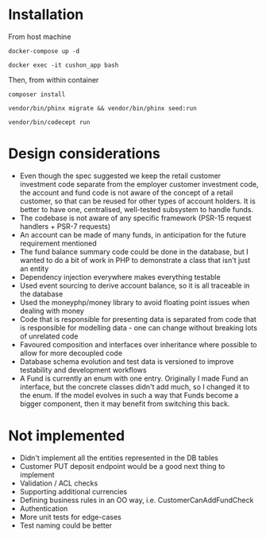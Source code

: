 # Installation
From host machine
```
docker-compose up -d

docker exec -it cushon_app bash
```
Then, from within container
```
composer install

vendor/bin/phinx migrate && vendor/bin/phinx seed:run

vendor/bin/codecept run
```


# Design considerations

* Even though the spec suggested we keep the retail customer investment code separate from the employer customer investment code, the account and fund code is not aware of the concept of a retail customer, so that can be reused for other types of account holders. It is better to have one, centralised, well-tested subsystem to handle funds.
* The codebase is not aware of any specific framework (PSR-15 request handlers + PSR-7 requests)
* An account can be made of many funds, in anticipation for the future requirement mentioned
* The fund balance summary code could be done in the database, but I wanted to do a bit of work in PHP to demonstrate a class that isn't just an entity
* Dependency injection everywhere makes everything testable
* Used event sourcing to derive account balance, so it is all traceable in the database
* Used the moneyphp/money library to avoid floating point issues when dealing with money
* Code that is responsible for presenting data is separated from code that is responsible for modelling data - one can change without breaking lots of unrelated code
* Favoured composition and interfaces over inheritance where possible to allow for more decoupled code
* Database schema evolution and test data is versioned to improve testability and development workflows
* A Fund is currently an enum with one entry. Originally I made Fund an interface, but the concrete classes didn't add much, so I changed it to the enum. If the model evolves in such a way that Funds become a bigger component, then it may benefit from switching this back.

# Not implemented

* Didn't implement all the entities represented in the DB tables
* Customer PUT deposit endpoint would be a good next thing to implement
* Validation / ACL checks
* Supporting additional currencies
* Defining business rules in an OO way, i.e. CustomerCanAddFundCheck
* Authentication
* More unit tests for edge-cases
* Test naming could be better